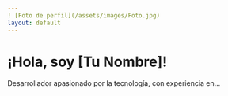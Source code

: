 ```yaml
---
! [Foto de perfil](/assets/images/Foto.jpg)
layout: default
---
```


# ¡Hola, soy [Tu Nombre]!

Desarrollador apasionado por la tecnología, con experiencia en...
